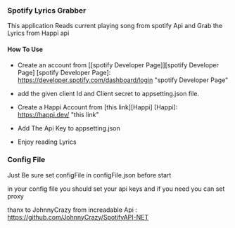 ### Spotify Lyrics Grabber
This application Reads current playing song from spotify Api and Grab the Lyrics from Happi api 

#### How To Use
-  Create an account from  [[spotify Developer Page]][spotify Developer Page]
[spotify Developer Page]: https://developer.spotify.com/dashboard/login "spotify Developer Page"

- add the given client Id and Client secret to appsetting.json file.
- Create a Happi Account from [this link][Happi]
[Happi]: https://happi.dev/ "this link"

- Add The Api Key to appsetting.json

- Enjoy reading Lyrics

### Config File 

Just Be sure set configFile in configFile.json before start

in your config file you should set your api keys and if you need you can set proxy 

thanx to JohnnyCrazy from increadable Api : https://github.com/JohnnyCrazy/SpotifyAPI-NET
